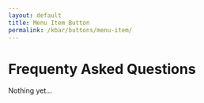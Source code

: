 ```yaml
---
layout: default
title: Menu Item Button
permalink: /kbar/buttons/menu-item/
---
```

# Frequenty Asked Questions #
Nothing yet...